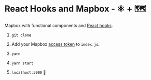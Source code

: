 # React Hooks and Mapbox - ⚛️ + 🗺️ 

Mapbox with functional components and [React hooks](https://reactjs.org/docs/hooks-reference.html).

1. `git clone`

2. Add your Mapbox [access token](https://docs.mapbox.com/help/glossary/access-token) to `index.js`. 

3. `yarn`

4. `yarn start`

5. `localhost:3000` 🤙